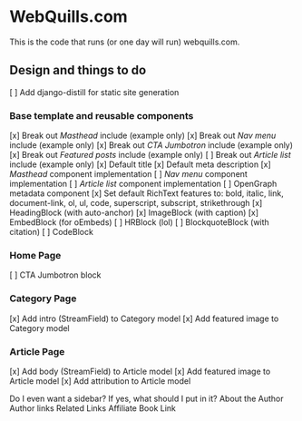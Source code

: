 # WebQuills.com

This is the code that runs (or one day will run) webquills.com.

## Design and things to do

[ ] Add django-distill for static site generation

### Base template and reusable components

[x] Break out *Masthead* include (example only)
[x] Break out *Nav menu* include (example only)
[x] Break out *CTA Jumbotron* include (example only)
[x] Break out *Featured posts* include (example only)
[ ] Break out *Article list* include (example only)
[x] Default title
[x] Default meta description
[x] *Masthead* component implementation
[ ] *Nav menu* component implementation
[ ] *Article list* component implementation
[ ] OpenGraph metadata component
[x] Set default RichText features to: bold, italic, link, document-link, ol, ul, code,
    superscript, subscript, strikethrough
[x] HeadingBlock (with auto-anchor)
[x] ImageBlock (with caption)
[x] EmbedBlock (for oEmbeds)
[ ] HRBlock (lol)
[ ] BlockquoteBlock (with citation)
[ ] CodeBlock

### Home Page

[ ] CTA Jumbotron block

### Category Page

[x] Add intro (StreamField) to Category model
[x] Add featured image to Category model

### Article Page

[x] Add body (StreamField) to Article model
[x] Add featured image to Article model
[x] Add attribution to Article model

Do I even want a sidebar? If yes, what should I put in it?
About the Author
Author links
Related Links
Affiliate Book Link
